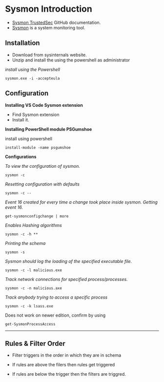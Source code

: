 # Sysmon Introduction 

- [Sysmon TrustedSec](https://github.com/trustedsec/SysmonCommunityGuide/tree/master) GitHub documentation.
- [Sysmon](https://learn.microsoft.com/en-us/sysinternals/downloads/sysmon) is a system monitoring tool.

## Installation

- Download from sysinternals website. 
- Unzip and install the using the powershell as administrator

*install using the Powershell* 

```
sysmon.exe -i -accepteula
```

## Configuration

**Installing VS Code Sysmon extension**

- Find Sysmon extension 
- Install it.

**Installing PowerShell module PSGumshoe**

 install using powershell
 
```
install-module -name psgumshoe
```

**Configurations** 

*To view the configuration of sysmon.*

```
sysmon -c
```

 *Resetting configuration with defaults*

```
sysmon -c --
```

*Event 16 created for every time a change took place inside sysmon. Getting event 16.*

```
get-sysmonconfigchange | more
```

*Enables Hashing algorithms* 

```
sysmon -c -h **
```

*Printing the schema*

```
sysmon -s
```

*Sysmon should log the loading of the specified executable file.*

```
sysmon -c -l malicious.exe
```

*Track network connections for specified process/processes.*

```
sysmon -c -n malicious.axe
```

*Track anybody trying to access a specific process*

```
sysmon -c -k lsass.exe
``` 

Does not work on newer edition, confirm by using

```
get-SysmonProcessAccess
```

----------------
## Rules & Filter Order

- Filter triggers in the order in which they are in schema

- If rules are above the filers then rules get triggered

- If rules are below the trigger then the filters are triggred.


